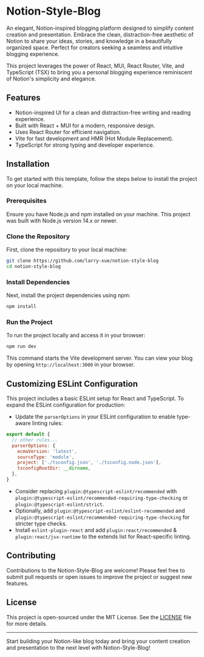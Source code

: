 # Notion-Style-Blog

An elegant, Notion-inspired blogging platform designed to simplify content creation and presentation. Embrace the clean, distraction-free aesthetic of Notion to share your ideas, stories, and knowledge in a beautifully organized space. Perfect for creators seeking a seamless and intuitive blogging experience.

This project leverages the power of React, MUI, React Router, Vite, and TypeScript (TSX) to bring you a personal blogging experience reminiscent of Notion's simplicity and elegance.

## Features

- Notion-inspired UI for a clean and distraction-free writing and reading experience.
- Built with React + MUI for a modern, responsive design.
- Uses React Router for efficient navigation.
- Vite for fast development and HMR (Hot Module Replacement).
- TypeScript for strong typing and developer experience.

## Installation

To get started with this template, follow the steps below to install the project on your local machine.

### Prerequisites

Ensure you have Node.js and npm installed on your machine. This project was built with Node.js version 14.x or newer.

### Clone the Repository

First, clone the repository to your local machine:

```bash
git clone https://github.com/larry-xue/notion-style-blog
cd notion-style-blog
```

### Install Dependencies

Next, install the project dependencies using npm:

```bash
npm install
```

### Run the Project

To run the project locally and access it in your browser:

```bash
npm run dev
```

This command starts the Vite development server. You can view your blog by opening `http://localhost:3000` in your browser.

## Customizing ESLint Configuration

This project includes a basic ESLint setup for React and TypeScript. To expand the ESLint configuration for production:

- Update the `parserOptions` in your ESLint configuration to enable type-aware linting rules:

```js
export default {
  // other rules...
  parserOptions: {
    ecmaVersion: 'latest',
    sourceType: 'module',
    project: ['./tsconfig.json', './tsconfig.node.json'],
    tsconfigRootDir: __dirname,
  },
}
```

- Consider replacing `plugin:@typescript-eslint/recommended` with `plugin:@typescript-eslint/recommended-requiring-type-checking` or `plugin:@typescript-eslint/strict`.
- Optionally, add `plugin:@typescript-eslint/eslint-recommended` and `plugin:@typescript-eslint/recommended-requiring-type-checking` for stricter type checks.
- Install `eslint-plugin-react` and add `plugin:react/recommended` & `plugin:react/jsx-runtime` to the extends list for React-specific linting.

## Contributing

Contributions to the Notion-Style-Blog are welcome! Please feel free to submit pull requests or open issues to improve the project or suggest new features.

## License

This project is open-sourced under the MIT License. See the [LICENSE](LICENSE) file for more details.

---

Start building your Notion-like blog today and bring your content creation and presentation to the next level with Notion-Style-Blog!